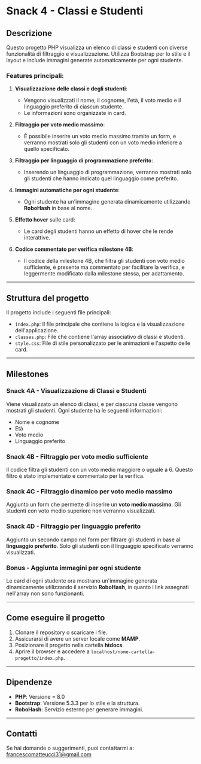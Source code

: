 # Snack 4 - Classi e Studenti

## Descrizione
Questo progetto PHP visualizza un elenco di classi e studenti con diverse funzionalità di filtraggio e visualizzazione. Utilizza Bootstrap per lo stile e il layout e include immagini generate automaticamente per ogni studente.

### Features principali:
1. **Visualizzazione delle classi e degli studenti**: 
   - Vengono visualizzati il nome, il cognome, l'età, il voto medio e il linguaggio preferito di ciascun studente.
   - Le informazioni sono organizzate in card.

2. **Filtraggio per voto medio massimo**:
   - È possibile inserire un voto medio massimo tramite un form, e verranno mostrati solo gli studenti con un voto medio inferiore a quello specificato.

3. **Filtraggio per linguaggio di programmazione preferito**:
   - Inserendo un linguaggio di programmazione, verranno mostrati solo gli studenti che hanno indicato quel linguaggio come preferito.

4. **Immagini automatiche per ogni studente**:
   - Ogni studente ha un'immagine generata dinamicamente utilizzando **RoboHash** in base al nome.

5. **Effetto hover** sulle card:
   - Le card degli studenti hanno un effetto di hover che le rende interattive.

6. **Codice commentato per verifica milestone 4B**:
   - Il codice della milestone 4B, che filtra gli studenti con voto medio sufficiente, è presente ma commentato per facilitare la verifica, e leggermente modificato dalla milestone stessa, per adattamento.

---

## Struttura del progetto

Il progetto include i seguenti file principali:
- `index.php`: Il file principale che contiene la logica e la visualizzazione dell'applicazione.
- `classes.php`: File che contiene l'array associativo di classi e studenti.
- `style.css`: File di stile personalizzato per le animazioni e l'aspetto delle card.

---

## Milestones

### **Snack 4A - Visualizzazione di Classi e Studenti**

Viene visualizzato un elenco di classi, e per ciascuna classe vengono mostrati gli studenti. Ogni studente ha le seguenti informazioni:
- Nome e cognome
- Età
- Voto medio
- Linguaggio preferito

### **Snack 4B - Filtraggio per voto medio sufficiente**

Il codice filtra gli studenti con un voto medio maggiore o uguale a 6. Questo filtro è stato implementato e commentato per la verifica.

### **Snack 4C - Filtraggio dinamico per voto medio massimo**

Aggiunto un form che permette di inserire un **voto medio massimo**. Gli studenti con voto medio superiore non verranno visualizzati.

### **Snack 4D - Filtraggio per linguaggio preferito**

Aggiunto un secondo campo nel form per filtrare gli studenti in base al **linguaggio preferito**. Solo gli studenti con il linguaggio specificato verranno visualizzati.

### **Bonus - Aggiunta immagini per ogni studente**

Le card di ogni studente ora mostrano un'immagine generata dinamicamente utilizzando il servizio **RoboHash**, in quanto i link assegnati nell'array non sono funzionanti.

---

## Come eseguire il progetto

1. Clonare il repository o scaricare i file.
2. Assicurarsi di avere un server locale come **MAMP**.
3. Posizionare il progetto nella cartella **htdocs**.
4. Aprire il browser e accedere a `localhost/nome-cartella-progetto/index.php`.

---

## Dipendenze
- **PHP**: Versione = 8.0
- **Bootstrap**: Versione 5.3.3 per lo stile e la struttura.
- **RoboHash**: Servizio esterno per generare immagini.

---

## Contatti
Se hai domande o suggerimenti, puoi contattarmi a: [francescomatteucci31@gmail.com](mailto:francescomatteucci31@gmail.com)
